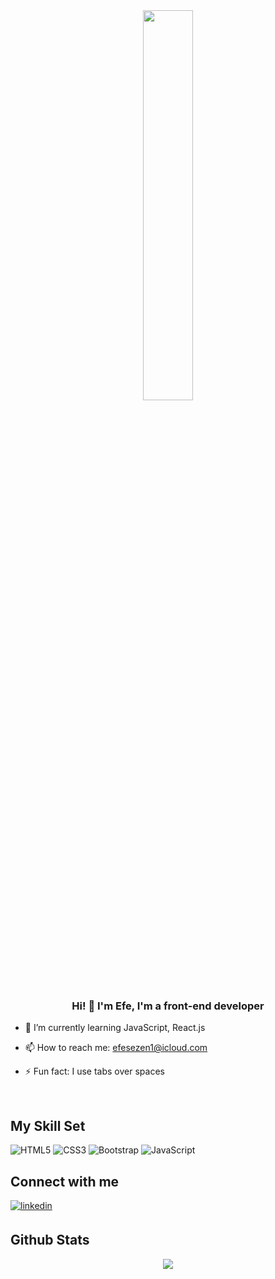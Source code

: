 <div align="center">
<img src="https://rishavanand.github.io/static/images/greetings.gif" align="center" style="width: 40%" />
</div>  
  

### <div align="center"> Hi! 👋 I'm Efe, I'm a front-end developer</div>  
  

- 🌱 I’m currently learning JavaScript, React.js  
  

- 📫 How to reach me: efesezen1@icloud.com  
  

- ⚡ Fun fact: I use tabs over spaces  
  

<br/>  


## My Skill Set  

![HTML5](https://img.shields.io/badge/html5-%23E34F26.svg?style=for-the-badge&logo=html5&logoColor=white)
![CSS3](https://img.shields.io/badge/css3-%231572B6.svg?style=for-the-badge&logo=css3&logoColor=white)
![Bootstrap](https://img.shields.io/badge/bootstrap-%23563D7C.svg?style=for-the-badge&logo=bootstrap&logoColor=white)
![JavaScript](https://img.shields.io/badge/javascript-%23323330.svg?style=for-the-badge&logo=javascript&logoColor=%23F7DF1E)
<br/>  


## Connect with me  
<a href="https://linkedin.com/in/efesezenkonyali" target="_blank">
<img src=https://img.shields.io/badge/linkedin-%231E77B5.svg?&style=for-the-badge&logo=linkedin&logoColor=white alt=linkedin style="margin-bottom: 5px;" />
</a>  
  

<br/>  


## Github Stats  
<div align="center"><img src="https://github-readme-stats.vercel.app/api?username=efesezen1&show_icons=true&count_private=true&hide_border=true" align="center" /></div>  


<br/>  

<div align="center"></div>
<br />
